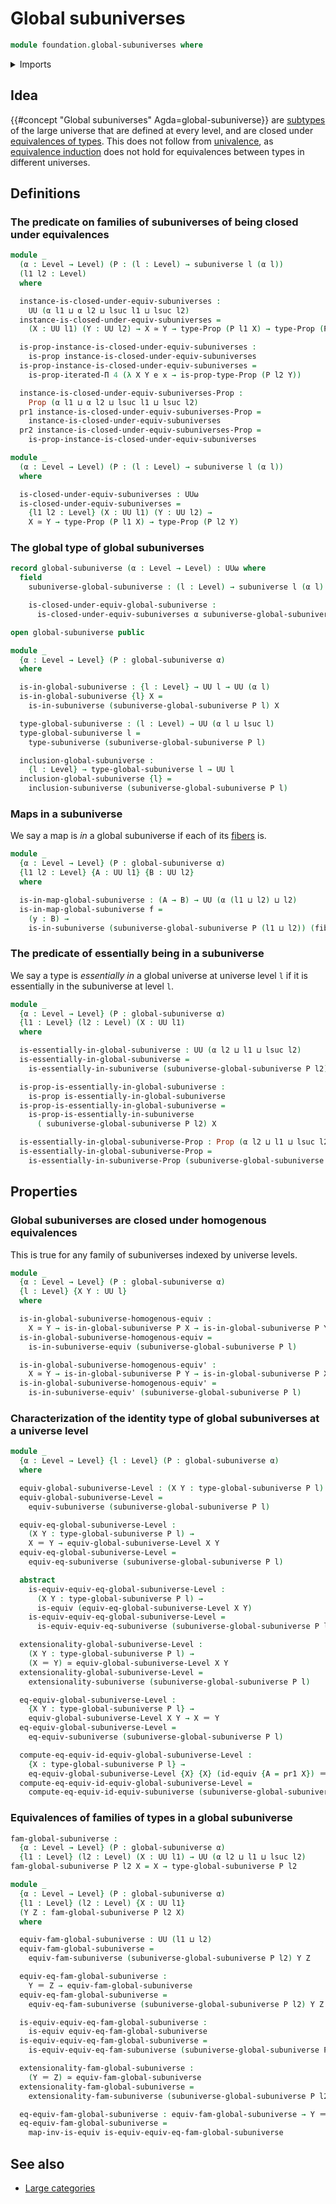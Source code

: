 # Global subuniverses

```agda
module foundation.global-subuniverses where
```

<details><summary>Imports</summary>

```agda
open import foundation.dependent-pair-types
open import foundation.iterated-dependent-product-types
open import foundation.subuniverses
open import foundation.universe-levels

open import foundation-core.equivalences
open import foundation-core.fibers-of-maps
open import foundation-core.identity-types
open import foundation-core.propositions
```

</details>

## Idea

{{#concept "Global subuniverses" Agda=global-subuniverse}} are
[subtypes](foundation-core.subtypes.md) of the large universe that are defined
at every level, and are closed under
[equivalences of types](foundation-core.equivalences.md). This does not follow
from [univalence](foundation.univalence.md), as
[equivalence induction](foundation.equivalence-induction.md) does not hold for
equivalences between types in different universes.

## Definitions

### The predicate on families of subuniverses of being closed under equivalences

```agda
module _
  (α : Level → Level) (P : (l : Level) → subuniverse l (α l))
  (l1 l2 : Level)
  where

  instance-is-closed-under-equiv-subuniverses :
    UU (α l1 ⊔ α l2 ⊔ lsuc l1 ⊔ lsuc l2)
  instance-is-closed-under-equiv-subuniverses =
    (X : UU l1) (Y : UU l2) → X ≃ Y → type-Prop (P l1 X) → type-Prop (P l2 Y)

  is-prop-instance-is-closed-under-equiv-subuniverses :
    is-prop instance-is-closed-under-equiv-subuniverses
  is-prop-instance-is-closed-under-equiv-subuniverses =
    is-prop-iterated-Π 4 (λ X Y e x → is-prop-type-Prop (P l2 Y))

  instance-is-closed-under-equiv-subuniverses-Prop :
    Prop (α l1 ⊔ α l2 ⊔ lsuc l1 ⊔ lsuc l2)
  pr1 instance-is-closed-under-equiv-subuniverses-Prop =
    instance-is-closed-under-equiv-subuniverses
  pr2 instance-is-closed-under-equiv-subuniverses-Prop =
    is-prop-instance-is-closed-under-equiv-subuniverses

module _
  (α : Level → Level) (P : (l : Level) → subuniverse l (α l))
  where

  is-closed-under-equiv-subuniverses : UUω
  is-closed-under-equiv-subuniverses =
    {l1 l2 : Level} (X : UU l1) (Y : UU l2) →
    X ≃ Y → type-Prop (P l1 X) → type-Prop (P l2 Y)
```

### The global type of global subuniverses

```agda
record global-subuniverse (α : Level → Level) : UUω where
  field
    subuniverse-global-subuniverse : (l : Level) → subuniverse l (α l)

    is-closed-under-equiv-global-subuniverse :
      is-closed-under-equiv-subuniverses α subuniverse-global-subuniverse

open global-subuniverse public

module _
  {α : Level → Level} (P : global-subuniverse α)
  where

  is-in-global-subuniverse : {l : Level} → UU l → UU (α l)
  is-in-global-subuniverse {l} X =
    is-in-subuniverse (subuniverse-global-subuniverse P l) X

  type-global-subuniverse : (l : Level) → UU (α l ⊔ lsuc l)
  type-global-subuniverse l =
    type-subuniverse (subuniverse-global-subuniverse P l)

  inclusion-global-subuniverse :
    {l : Level} → type-global-subuniverse l → UU l
  inclusion-global-subuniverse {l} =
    inclusion-subuniverse (subuniverse-global-subuniverse P l)
```

### Maps in a subuniverse

We say a map is _in_ a global subuniverse if each of its
[fibers](foundation-core.fibers-of-maps.md) is.

```agda
module _
  {α : Level → Level} (P : global-subuniverse α)
  {l1 l2 : Level} {A : UU l1} {B : UU l2}
  where

  is-in-map-global-subuniverse : (A → B) → UU (α (l1 ⊔ l2) ⊔ l2)
  is-in-map-global-subuniverse f =
    (y : B) →
    is-in-subuniverse (subuniverse-global-subuniverse P (l1 ⊔ l2)) (fiber f y)
```

### The predicate of essentially being in a subuniverse

We say a type is _essentially in_ a global universe at universe level `l` if it
is essentially in the subuniverse at level `l`.

```agda
module _
  {α : Level → Level} (P : global-subuniverse α)
  {l1 : Level} (l2 : Level) (X : UU l1)
  where

  is-essentially-in-global-subuniverse : UU (α l2 ⊔ l1 ⊔ lsuc l2)
  is-essentially-in-global-subuniverse =
    is-essentially-in-subuniverse (subuniverse-global-subuniverse P l2) X

  is-prop-is-essentially-in-global-subuniverse :
    is-prop is-essentially-in-global-subuniverse
  is-prop-is-essentially-in-global-subuniverse =
    is-prop-is-essentially-in-subuniverse
      ( subuniverse-global-subuniverse P l2) X

  is-essentially-in-global-subuniverse-Prop : Prop (α l2 ⊔ l1 ⊔ lsuc l2)
  is-essentially-in-global-subuniverse-Prop =
    is-essentially-in-subuniverse-Prop (subuniverse-global-subuniverse P l2) X
```

## Properties

### Global subuniverses are closed under homogenous equivalences

This is true for any family of subuniverses indexed by universe levels.

```agda
module _
  {α : Level → Level} (P : global-subuniverse α)
  {l : Level} {X Y : UU l}
  where

  is-in-global-subuniverse-homogenous-equiv :
    X ≃ Y → is-in-global-subuniverse P X → is-in-global-subuniverse P Y
  is-in-global-subuniverse-homogenous-equiv =
    is-in-subuniverse-equiv (subuniverse-global-subuniverse P l)

  is-in-global-subuniverse-homogenous-equiv' :
    X ≃ Y → is-in-global-subuniverse P Y → is-in-global-subuniverse P X
  is-in-global-subuniverse-homogenous-equiv' =
    is-in-subuniverse-equiv' (subuniverse-global-subuniverse P l)
```

### Characterization of the identity type of global subuniverses at a universe level

```agda
module _
  {α : Level → Level} {l : Level} (P : global-subuniverse α)
  where

  equiv-global-subuniverse-Level : (X Y : type-global-subuniverse P l) → UU l
  equiv-global-subuniverse-Level =
    equiv-subuniverse (subuniverse-global-subuniverse P l)

  equiv-eq-global-subuniverse-Level :
    (X Y : type-global-subuniverse P l) →
    X ＝ Y → equiv-global-subuniverse-Level X Y
  equiv-eq-global-subuniverse-Level =
    equiv-eq-subuniverse (subuniverse-global-subuniverse P l)

  abstract
    is-equiv-equiv-eq-global-subuniverse-Level :
      (X Y : type-global-subuniverse P l) →
      is-equiv (equiv-eq-global-subuniverse-Level X Y)
    is-equiv-equiv-eq-global-subuniverse-Level =
      is-equiv-equiv-eq-subuniverse (subuniverse-global-subuniverse P l)

  extensionality-global-subuniverse-Level :
    (X Y : type-global-subuniverse P l) →
    (X ＝ Y) ≃ equiv-global-subuniverse-Level X Y
  extensionality-global-subuniverse-Level =
    extensionality-subuniverse (subuniverse-global-subuniverse P l)

  eq-equiv-global-subuniverse-Level :
    {X Y : type-global-subuniverse P l} →
    equiv-global-subuniverse-Level X Y → X ＝ Y
  eq-equiv-global-subuniverse-Level =
    eq-equiv-subuniverse (subuniverse-global-subuniverse P l)

  compute-eq-equiv-id-equiv-global-subuniverse-Level :
    {X : type-global-subuniverse P l} →
    eq-equiv-global-subuniverse-Level {X} {X} (id-equiv {A = pr1 X}) ＝ refl
  compute-eq-equiv-id-equiv-global-subuniverse-Level =
    compute-eq-equiv-id-equiv-subuniverse (subuniverse-global-subuniverse P l)
```

### Equivalences of families of types in a global subuniverse

```agda
fam-global-subuniverse :
  {α : Level → Level} (P : global-subuniverse α)
  {l1 : Level} (l2 : Level) (X : UU l1) → UU (α l2 ⊔ l1 ⊔ lsuc l2)
fam-global-subuniverse P l2 X = X → type-global-subuniverse P l2

module _
  {α : Level → Level} (P : global-subuniverse α)
  {l1 : Level} (l2 : Level) {X : UU l1}
  (Y Z : fam-global-subuniverse P l2 X)
  where

  equiv-fam-global-subuniverse : UU (l1 ⊔ l2)
  equiv-fam-global-subuniverse =
    equiv-fam-subuniverse (subuniverse-global-subuniverse P l2) Y Z

  equiv-eq-fam-global-subuniverse :
    Y ＝ Z → equiv-fam-global-subuniverse
  equiv-eq-fam-global-subuniverse =
    equiv-eq-fam-subuniverse (subuniverse-global-subuniverse P l2) Y Z

  is-equiv-equiv-eq-fam-global-subuniverse :
    is-equiv equiv-eq-fam-global-subuniverse
  is-equiv-equiv-eq-fam-global-subuniverse =
    is-equiv-equiv-eq-fam-subuniverse (subuniverse-global-subuniverse P l2) Y Z

  extensionality-fam-global-subuniverse :
    (Y ＝ Z) ≃ equiv-fam-global-subuniverse
  extensionality-fam-global-subuniverse =
    extensionality-fam-subuniverse (subuniverse-global-subuniverse P l2) Y Z

  eq-equiv-fam-global-subuniverse : equiv-fam-global-subuniverse → Y ＝ Z
  eq-equiv-fam-global-subuniverse =
    map-inv-is-equiv is-equiv-equiv-eq-fam-global-subuniverse
```

## See also

- [Large categories](category-theory.large-categories.md)
